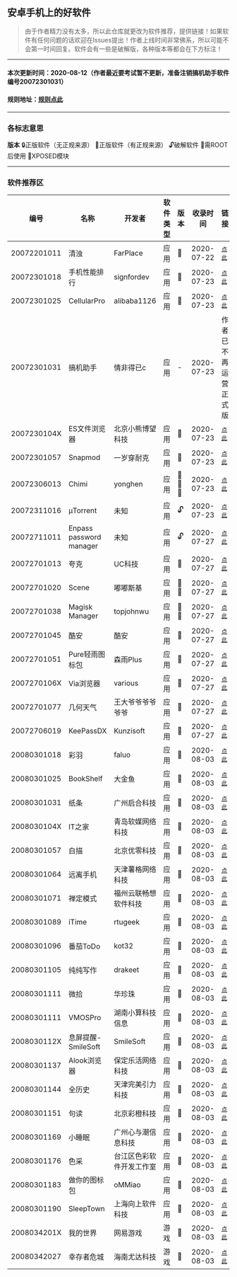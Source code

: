 ## 安卓手机上的好软件
> 由于作者精力没有太多，所以此仓库就更改为软件推荐，提供链接！如果软件有任何问题的话欢迎在Issues提出！作者上线时间非常佛系，所以可能不会第一时间回复。软件会有一些是破解版，各种版本等都会在下方标注！
***
#### 本次更新时间：2020-08-12（作者最近要考试暂不更新，准备注销搞机助手软件 编号20072301031）
#### 规则地址：[规则点此](https://github.com/EthanJenny/Android-Good-Software/blob/master/guize.md)
***
### 各标志意思
**版本** 🔒正版软件（无正规来源） 🔐正版软件（有正规来源） 🔓破解软件 🔧需ROOT后使用 🔨XPOSED模块
***
### 软件推荐区
|编号|名称|开发者|软件类型|版本|收录时间|链接|密码|
|----|----|----|----|----|----|----|----|
|20072201011|清浊|FarPlace|应用|🔐|2020-07-22|<kbd>[点此](https://www.coolapk.com/apk/com.farplace.qingzhuo)</kbd>|——|
|20072301018|手机性能排行|signfordev|应用|🔐|2020-07-23|<kbd>[点此](https://www.coolapk.com/apk/com.nasoft.socmark)</kbd>|——|
|20072301025|CellularPro|alibaba1126|应用|🔐|2020-07-23|<kbd>[点此](https://www.coolapk.com/apk/make.more.r2d2.cellular_pro)</kbd>|——|
|20072301031|搞机助手|情非得已c|应用|-|2020-07-23|作者已不再运营正式版|——|
|2007230104X|ES文件浏览器|北京小熊博望科技|应用|🔐|2020-07-23|<kbd>[点此](https://www.coolapk.com/apk/com.estrongs.android.pop)</kbd>|——|
|20072301057|Snapmod|一岁穿耐克|应用|🔐|2020-07-23|<kbd>[点此](https://www.coolapk.com/apk/cn.gavinliu.snapmod)</kbd>|——|
|20072306013|Chimi|yonghen|应用|🔐🔧🔨|2020-07-23|<kbd>[点此](https://github.com/yonghen/chimi-)</kbd>|——|
|20072311016|μTorrent|未知|应用|🔓|2020-07-23|<kbd>[点此](https://yxssp.lanzous.com/b06g5142f)</kbd>|3h1l|
|20072711011|Enpass password manager|未知|应用|🔓|2020-07-27|<kbd>[点此](https://www.lanzous.com/b671960/)</kbd>|95rp|
|20072701013|夸克|UC科技|应用|🔐|2020-07-27|<kbd>[点此](https://www.coolapk.com/apk/com.quark.browser)</kbd>|——|
|20072701020|Scene|嘟嘟斯基|应用|🔐🔧|2020-07-27|<kbd>[点此](https://www.coolapk.com/apk/com.omarea.vtools)</kbd>|——|
|20072701038|Magisk Manager|topjohnwu|应用|🔐🔧|2020-07-27|<kbd>[点此](https://www.coolapk.com/apk/com.topjohnwu.magisk)</kbd>|——|
|20072701045|酷安|酷安|应用|🔐|2020-07-27|<kbd>[点此](https://www.coolapk.com/apk/com.coolapk.market)</kbd>|——|
|20072701051|Pure轻雨图标包|森雨Plus|应用|🔐|2020-07-27|<kbd>[点此](https://www.coolapk.com/apk/me.morirain.dev.iconpack.pure)</kbd>|——|
|2007270106X|Via浏览器|various|应用|🔐|2020-07-27|<kbd>[点此](https://www.coolapk.com/apk/mark.via)</kbd>|——|
|20072701077|几何天气|王大爷爷爷爷爷爷|应用|🔐|2020-07-27|<kbd>[点此](https://www.coolapk.com/apk/wangdaye.com.geometricweather)</kbd>|——|
|20072706019|KeePassDX|Kunzisoft|应用|🔐|2020-07-27|<kbd>[点此](https://github.com/Kunzisoft/KeePassDX)</kbd>|——|
|20080301018|彩羽|faluo|应用|🔐|2020-08-03|<kbd>[点此](https://www.coolapk.com/apk/265250/)</kbd>|——|
|20080301025|BookShelf|大金鱼|应用|🔐|2020-08-03|<kbd>[点此](https://coolapk.com/apk/com.smartjinyu.mybookshelf)</kbd>|——|
|20080301031|纸条|广州启合科技|应用|🔐|2020-08-03|<kbd>[点此](https://coolapk.com/apk/zwzt.fangqiu.edu.com.zwzt)</kbd>|——|
|2008030104X|IT之家|青岛软媒网络科技|应用|🔐|2020-08-03|<kbd>[点此](https://coolapk.com/apk/com.ruanmei.ithome)</kbd>|——|
|20080301057|白描|北京优零科技|应用|🔐|2020-08-03|<kbd>[点此](https://coolapk.com/apk/com.uzero.baimiao)</kbd>|——|
|20080301064|远离手机|天津薯格网络科技|应用|🔐|2020-08-03|<kbd>[点此](https://coolapk.com/apk/com.lijianqiang12.silent)</kbd>|——|
|20080301071|禅定模式|福州云联畅想软件科技|应用|🔐|2020-08-03|<kbd>[点此](https://coolapk.com/apk/com.yunlian.meditationmode)</kbd>|——|
|20080301089|iTime|rtugeek|应用|🔐|2020-08-03|<kbd>[点此](https://coolapk.com/apk/com.example.countdown)</kbd>|——|
|20080301096|番茄ToDo|kot32|应用|🔐|2020-08-03|<kbd>[点此](https://coolapk.com/apk/com.plan.kot32.tomatotime)</kbd>|——|
|20080301105|纯纯写作|drakeet|应用|🔐|2020-08-03|<kbd>[点此](https://coolapk.com/apk/com.drakeet.purewriter)</kbd>|——|
|20080301111|微拾|华珍珠|应用|🔐|2020-08-03|<kbd>[点此](https://coolapk.com/apk/com.pleasure.trace_wechat)</kbd>|——|
|20080301111|VMOSPro|湖南小算科技信息|应用|🔐|2020-08-03|<kbd>[点此](https://coolapk.com/apk/com.vmos.pro)</kbd>|——|
|2008030112X|息屏提醒-SmileSoft|SmileSoft|应用|🔐|2020-08-03|<kbd>[点此](https://coolapk.com/apk/com.smileide.aodService)</kbd>|——|
|20080301137|Alook浏览器|保定乐活网络科技|应用|🔐|2020-08-03|<kbd>[点此](https://coolapk.com/apk/alook.browser)</kbd>|——|
|20080301144|全历史|天津完美引力科技|应用|🔐|2020-08-03|<kbd>[点此](https://coolapk.com/apk/com.allhistory.dls.marble)</kbd>|——|
|20080301151|句读|北京彩橙科技|应用|🔐|2020-08-03|<kbd>[点此](https://coolapk.com/apk/tech.caicheng.judourili)</kbd>|——|
|20080301169|小睡眠|广州心与潮信息科技|应用|🔐|2020-08-03|<kbd>[点此](https://coolapk.com/apk/com.psyone.brainmusic)</kbd>|——|
|20080301176|色采|台江区色彩软件开发工作室|应用|🔐|2020-08-03|<kbd>[点此](https://coolapk.com/apk/com.wizeyes.colorcapture)</kbd>|——|
|20080301183|做你的图标包|oMMiao|应用|🔐|2020-08-03|<kbd>[点此](https://coolapk.com/apk/cn.ommiao.iconpackcreator)</kbd>|——|
|20080301190|SleepTown|上海向上软件科技|应用|🔐|2020-08-03|<kbd>[点此](https://coolapk.com/apk/seekrtech.sleep)</kbd>|——|
|2008034201X|我的世界|网易游戏|游戏|🔐|2020-08-03|<kbd>[点此](https://www.taptap.com/app/43639)</kbd>|——|
|20080342027|幸存者危城|海南尤达科技|游戏|🔐|2020-08-03|<kbd>[点此](https://www.taptap.com/app/63967)</kbd>|——|

